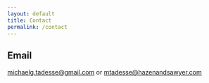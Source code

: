 ```yaml
---
layout: default
title: Contact
permalink: /contact
---
```


## Email
michaelg.tadesse@gmail.com
or
mtadesse@hazenandsawyer.com
